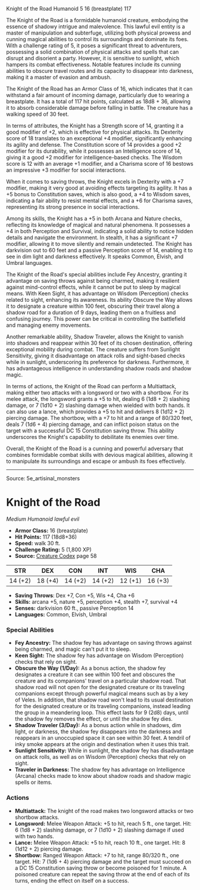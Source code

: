 <MonsterName/>Knight of the Road</MonsterName>
<CreatureType/>Humanoid</CreatureType>
<CR/>5</CR>
<AC/>16 (breastplate)</AC>
<HP/>117</HP>
<summary>The Knight of the Road is a formidable humanoid creature, embodying the essence of shadowy intrigue and malevolence. This lawful evil entity is a master of manipulation and subterfuge, utilizing both physical prowess and cunning magical abilities to control its surroundings and dominate its foes. With a challenge rating of 5, it poses a significant threat to adventurers, possessing a solid combination of physical attacks and spells that can disrupt and disorient a party. However, it is sensitive to sunlight, which hampers its combat effectiveness. Notable features include its cunning abilities to obscure travel routes and its capacity to disappear into darkness, making it a master of evasion and ambush.</summary>

<detail>

The Knight of the Road has an Armor Class of 16, which indicates that it can withstand a fair amount of incoming damage, particularly due to wearing a breastplate. It has a total of 117 hit points, calculated as 18d8 + 36, allowing it to absorb considerable damage before falling in battle. The creature has a walking speed of 30 feet. 

In terms of attributes, the Knight has a Strength score of 14, granting it a good modifier of +2, which is effective for physical attacks. Its Dexterity score of 18 translates to an exceptional +4 modifier, significantly enhancing its agility and defense. The Constitution score of 14 provides a good +2 modifier for its durability, while it possesses an Intelligence score of 14, giving it a good +2 modifier for intelligence-based checks. The Wisdom score is 12 with an average +1 modifier, and a Charisma score of 16 bestows an impressive +3 modifier for social interactions. 

When it comes to saving throws, the Knight excels in Dexterity with a +7 modifier, making it very good at avoiding effects targeting its agility. It has a +5 bonus to Constitution saves, which is also good, a +4 to Wisdom saves, indicating a fair ability to resist mental effects, and a +6 for Charisma saves, representing its strong presence in social interactions. 

Among its skills, the Knight has a +5 in both Arcana and Nature checks, reflecting its knowledge of magical and natural phenomena. It possesses a +4 in both Perception and Survival, indicating a solid ability to notice hidden details and navigate the environment. In stealth, it has a significant +7 modifier, allowing it to move silently and remain undetected. The Knight has darkvision out to 60 feet and a passive Perception score of 14, enabling it to see in dim light and darkness effectively. It speaks Common, Elvish, and Umbral languages.

The Knight of the Road's special abilities include Fey Ancestry, granting it advantage on saving throws against being charmed, making it resilient against mind-control effects, while it cannot be put to sleep by magical means. With Keen Sight, it has advantage on Wisdom (Perception) checks related to sight, enhancing its awareness. Its ability Obscure the Way allows it to designate a creature within 100 feet, obscuring their travel along a shadow road for a duration of 9 days, leading them on a fruitless and confusing journey. This power can be critical in controlling the battlefield and managing enemy movements.

Another remarkable ability, Shadow Traveler, allows the Knight to vanish into shadows and reappear within 30 feet of its chosen destination, offering exceptional mobility during combat. The creature suffers from Sunlight Sensitivity, giving it disadvantage on attack rolls and sight-based checks while in sunlight, underscoring its preference for darkness. Furthermore, it has advantageous intelligence in understanding shadow roads and shadow magic.

In terms of actions, the Knight of the Road can perform a Multiattack, making either two attacks with a longsword or two with a shortbow. For its melee attack, the longsword grants a +5 to hit, dealing 6 (1d8 + 2) slashing damage, or 7 (1d10 + 2) slashing damage when wielded with both hands. It can also use a lance, which provides a +5 to hit and delivers 8 (1d12 + 2) piercing damage. The shortbow, with a +7 to hit and a range of 80/320 feet, deals 7 (1d6 + 4) piercing damage, and can inflict poison status on the target with a successful DC 15 Constitution saving throw. This ability underscores the Knight's capability to debilitate its enemies over time.

Overall, the Knight of the Road is a cunning and powerful adversary that combines formidable combat skills with devious magical abilities, allowing it to manipulate its surroundings and escape or ambush its foes effectively.</detail>



---

Source: 5e_artisinal_monsters

# Knight of the Road

*Medium* *Humanoid* *lawful evil*

- **Armor Class:** 16 (breastplate)
- **Hit Points:** 117 (18d8+36)
- **Speed:** walk 30 ft.
- **Challenge Rating:** 5 (1,800 XP)
- **Source:** [Creature Codex](https://koboldpress.com/kpstore/product/creature-codex-for-5th-edition-dnd) page 58

| STR | DEX | CON | INT | WIS | CHA |
| --- | --- | --- | --- | --- | --- |
| 14 (+2) | 18 (+4) | 14 (+2) | 14 (+2) | 12 (+1) | 16 (+3) |

- **Saving Throws**: Dex +7, Con +5, Wis +4, Cha +6
- **Skills:** arcana +5, nature +5, perception +4, stealth +7, survival +4
- **Senses:** darkvision 60 ft., passive Perception 14
- **Languages:** Common, Elvish, Umbral

### Special Abilities

- **Fey Ancestry:** The shadow fey has advantage on saving throws against being charmed, and magic can't put it to sleep.
- **Keen Sight:** The shadow fey has advantage on Wisdom (Perception) checks that rely on sight.
- **Obscure the Way (1/Day):** As a bonus action, the shadow fey designates a creature it can see within 100 feet and obscures the creature and its companions' travel on a particular shadow road. That shadow road will not open for the designated creature or its traveling companions except through powerful magical means such as by a key of Veles. In addition, that shadow road won't lead to its usual destination for the designated creature or its traveling companions, instead leading the group in a meandering loop. This effect lasts for 9 (2d8) days, until the shadow fey removes the effect, or until the shadow fey dies.
- **Shadow Traveler (3/Day):** As a bonus action while in shadows, dim light, or darkness, the shadow fey disappears into the darkness and reappears in an unoccupied space it can see within 30 feet. A tendril of inky smoke appears at the origin and destination when it uses this trait.
- **Sunlight Sensitivity:** While in sunlight, the shadow fey has disadvantage on attack rolls, as well as on Wisdom (Perception) checks that rely on sight.
- **Traveler in Darkness:** The shadow fey has advantage on Intelligence (Arcana) checks made to know about shadow roads and shadow magic spells or items.

### Actions

- **Multiattack:** The knight of the road makes two longsword attacks or two shortbow attacks.
- **Longsword:** Melee Weapon Attack: +5 to hit, reach 5 ft., one target. Hit: 6 (1d8 + 2) slashing damage, or 7 (1d10 + 2) slashing damage if used with two hands.
- **Lance:** Melee Weapon Attack: +5 to hit, reach 10 ft., one target. Hit: 8 (1d12 + 2) piercing damage.
- **Shortbow:** Ranged Weapon Attack: +7 to hit, range 80/320 ft., one target. Hit: 7 (1d6 + 4) piercing damage and the target must succeed on a DC 15 Constitution saving throw or become poisoned for 1 minute. A poisoned creature can repeat the saving throw at the end of each of its turns, ending the effect on itself on a success.




